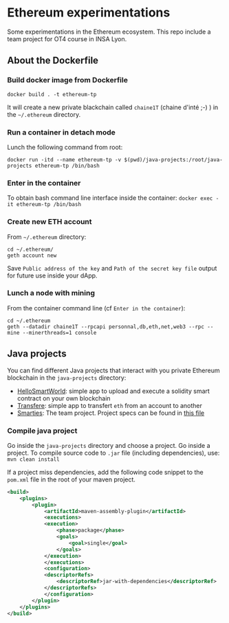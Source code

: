 # Ethereum experimentations

Some experimentations in the Ethereum ecosystem. This repo include a team project for OT4 course in INSA Lyon.

## About the Dockerfile

### Build docker image from Dockerfile

`docker build . -t ethereum-tp`

It will create a new private blackchain called `chaine1T` (chaine d'inté ;-) ) in the `~/.ethereum` directory.

### Run a container in detach mode

Lunch the following command from root:

`docker run -itd --name ethereum-tp -v $(pwd)/java-projects:/root/java-projects ethereum-tp /bin/bash`

### Enter in the container

To obtain bash command line interface inside the container:
`docker exec -it ethereum-tp /bin/bash`

### Create new ETH account

From `~/.ethereum` directory:
```
cd ~/.ethereum/
geth account new
```

Save `Public address of the key` and `Path of the secret key file` output for future use inside your dApp.

### Lunch a node with mining

From the container command line (cf `Enter in the container`):

```
cd ~/.ethereum
geth --datadir chaine1T --rpcapi personnal,db,eth,net,web3 --rpc --mine --minerthreads=1 console
```

## Java projects

You can find different Java projects that interact with you private Ethereum blockchain in the `java-projects` directory:

- [HelloSmartWorld](./java-projects/hellosmartword): simple app to upload and execute a solidity smart contract on your own blockchain
- [Transfere](./java-projects/transfere): simple app to transfert `eth` from an account to another
- [Smarties](./java-projects/smarties): The team project. Project specs can be found in [this file](./PROJECT-REQUIREMENTS.md)

### Compile java project

Go inside the `java-projects` directory and choose a project.
Go inside a project.
To compile source code to `.jar` file (including dependencies), use:
`mvn clean install`

If a project miss dependencies, add the following code snippet to the `pom.xml` file in the root of your maven project.
```xml
<build>
    <plugins>
        <plugin>
            <artifactId>maven-assembly-plugin</artifactId>
            <executions>
            <execution>
                <phase>package</phase>
                <goals>
                    <goal>single</goal>
                </goals>
            </execution>
            </executions>
            <configuration>
            <descriptorRefs>
                <descriptorRef>jar-with-dependencies</descriptorRef>
            </descriptorRefs>
            </configuration>
        </plugin>
    </plugins>
</build>
```
